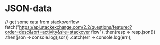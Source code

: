 # JSON-data

// get some data from stackoverflow
fetch("https://api.stackexchange.com/2.2/questions/featured?order=desc&sort=activity&site=stackover
flow")
 .then(resp => resp.json())
 .then(json => console.log(json))
 .catch(err => console.log(err));

